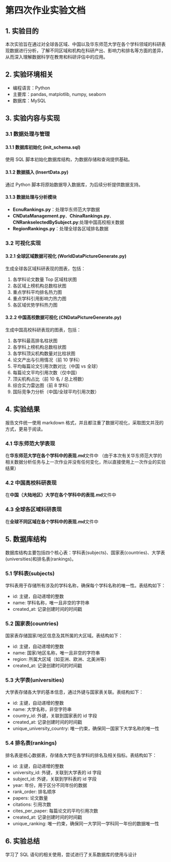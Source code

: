 # 第四次作业实验文档

## 1. 实验目的

本次实验旨在通过对全球各区域、中国以及华东师范大学在各个学科领域的科研表现数据进行分析，了解不同区域和机构在科研产出、影响力和排名等方面的差异，从而深入理解数据科学在教育和科研评估中的应用。

## 2. 实验环境相关

- 编程语言：Python
- 主要库：pandas, matplotlib, numpy, seaborn
- 数据库：MySQL

## 3. 实验内容与实现

### 3.1 数据处理与管理

#### 3.1.1 数据库初始化 (init_schema.sql)

使用 SQL 脚本初始化数据库结构，为数据存储和查询提供基础。

#### 3.1.2 数据插入 (InsertData.py)

通过 Python 脚本将原始数据导入数据库，为后续分析提供数据支持。

#### 3.1.3 数据处理与分析模块

- **EcnuRankings.py**：处理华东师范大学数据
- **CNDataManagement.py**、**ChinaRankings.py**、**CNRankselectedBySubject.py**:处理中国高校相关数据
- **RegionRankings.py**：处理全球各区域排名数据

### 3.2 可视化实现

#### 3.2.1 全球区域数据可视化 (WorldDataPictureGenerate.py)

生成全球各区域科研表现的图表，包括：

1. 各学科论文数量 Top 区域柱状图
2. 各区域上榜机构总数柱状图
3. 重点学科平均排名热力图
4. 重点学科引用影响力热力图
5. 各区域优势学科热力图

#### 3.2.2 中国高校数据可视化 (CNDataPictureGenerate.py)

生成中国高校科研表现的图表，包括：

1. 各学科最高排名柱状图
2. 各学科上榜机构总数柱状图
3. 各学科顶尖机构数量对比柱状图
4. 论文产出与引用情况（前 10 学科）
5. 平均每篇论文引用次数对比（中国 vs 全球）
6. 每篇论文平均引用次数（仅中国）
7. 顶尖机构占比（前 10 名 / 总上榜数）
8. 综合实力雷达图（前 8 学科）
9. 国际竞争力分析（中国/全球平均引用次数）

## 4. 实验结果

报告文件统一使用 markdown 格式，并且都注重了数据可视化，采取图文并茂的方式，更易于阅读。

### 4.1 华东师范大学表现

在**华东师范大学在各个学科中的表现.md**文件中
（由于本次有关华东师范大学的相关数据分析任务与上一次作业并没有任何变化，所以直接使用上一次作业的实验结果）

### 4.2 中国高校科研表现

在**中国（大陆地区）大学在各个学科中的表现.md**文件中

### 4.3 全球各区域科研表现

在**全球不同区域在各个学科中的表现.md**文件中

## 5. 数据库结构

数据库结构主要包括四个核心表：学科表(subjects)、国家表(countries)、大学表(universities)和排名表(rankings)。

### 5.1 学科表(subjects)

学科表用于存储所有涉及的学科名称，确保每个学科名称的唯一性。表结构如下：

- id: 主键，自动递增的整数
- name: 学科名称，唯一且非空的字符串
- created_at: 记录创建时间的时间戳

### 5.2 国家表(countries)

国家表存储国家/地区信息及其所属的大区域。表结构如下：

- id: 主键，自动递增的整数
- name: 国家/地区名称，唯一且非空的字符串
- region: 所属大区域（如亚洲、欧洲、北美洲等）
- created_at: 记录创建时间的时间戳

### 5.3 大学表(universities)

大学表存储各大学的基本信息，通过外键与国家表关联。表结构如下：

- id: 主键，自动递增的整数
- name: 大学名称，非空字符串
- country_id: 外键，关联到国家表的 id 字段
- created_at: 记录创建时间的时间戳
- unique_university_country: 唯一约束，确保同一国家下大学名称的唯一性

### 5.4 排名表(rankings)

排名表是核心数据表，存储各大学在各学科的排名及相关指标。表结构如下：

- id: 主键，自动递增的整数
- university_id: 外键，关联到大学表的 id 字段
- subject_id: 外键，关联到学科表的 id 字段
- year: 年份，用于区分不同年份的数据
- rank_order: 排名顺序
- papers: 论文数量
- citations: 引用次数
- cites_per_paper: 每篇论文的平均引用次数
- created_at: 记录创建时间的时间戳
- unique_ranking: 唯一约束，确保同一大学同一学科同一年份的数据唯一性

## 6. 实验总结

学习了 SQL 语句的相关使用，尝试进行了关系数据库的使用与设计
